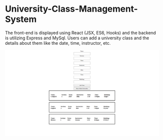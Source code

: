 # University-Class-Management-System

The front-end is displayed using React (JSX, ES6, Hooks) and the backend is utilizing Express and MySql.
Users can add a university class and the details about them like the date, time, instructor, etc.

![uc-system](/uc-system.png)
